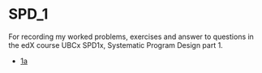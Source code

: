 # SPD_1
For recording my worked problems, exercises and answer to questions in the edX course UBCx SPD1x, Systematic Program Design part 1.
- [1a](1a.md)
